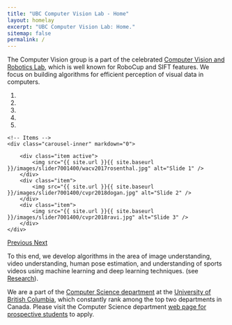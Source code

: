 ```yaml
---
title: "UBC Computer Vision Lab - Home"
layout: homelay
excerpt: "UBC Computer Vision Lab: Home."
sitemap: false
permalink: /
---
```


The Computer Vision group is a part of the celebrated [Computer Vision and Robotics Lab](https://www.cs.ubc.ca/cs-research/lci/research-groups/computer-vision-robotics), which is well known for RoboCup and SIFT features. We focus on building algorithms for efficient perception of visual data in computers.

<div markdown="0" id="carousel" class="carousel slide" data-ride="carousel" data-interval="5000" data-pause="hover" >
    <!-- Menu -->
    <ol class="carousel-indicators">
        <li data-target="#carousel" data-slide-to="0" class="active"></li>
        <li data-target="#carousel" data-slide-to="1"></li>
        <li data-target="#carousel" data-slide-to="2"></li>
        <li data-target="#carousel" data-slide-to="3"></li>
        <li data-target="#carousel" data-slide-to="4"></li>
    </ol>

    <!-- Items -->
    <div class="carousel-inner" markdown="0">

        <div class="item active">
            <img src="{{ site.url }}{{ site.baseurl }}/images/slider7001400/wacv2017rosenthal.jpg" alt="Slide 1" />
        </div>
        <div class="item">
            <img src="{{ site.url }}{{ site.baseurl }}/images/slider7001400/cvpr2018dogan.jpg" alt="Slide 2" />
        </div>
        <div class="item">
            <img src="{{ site.url }}{{ site.baseurl }}/images/slider7001400/cvpr2018ravi.jpg" alt="Slide 3" />
        </div>
    </div> 
  <a class="left carousel-control" href="#carousel" role="button" data-slide="prev">
    <span class="glyphicon glyphicon-chevron-left" aria-hidden="true"></span>
    <span class="sr-only">Previous</span>
  </a>
  <a class="right carousel-control" href="#carousel" role="button" data-slide="next">
    <span class="glyphicon glyphicon-chevron-right" aria-hidden="true"></span>
    <span class="sr-only">Next</span>
  </a>
</div>


To this end, we develop algorithms in the area of image understanding, video understanding, human pose estimation, and understanding of sports videos using machine learning and deep learning techniques. (see [Research](research)).

We are a part of the [Computer Science department](https://www.cs.ubc.ca/our-department/about-us) at the [University of British Columbia](https://www.ubc.ca/), which constantly rank among the top two departments in Canada. Please visit the Computer Science department [web page for prospective students](https://www.cs.ubc.ca/students/grad/prospective) to apply.





